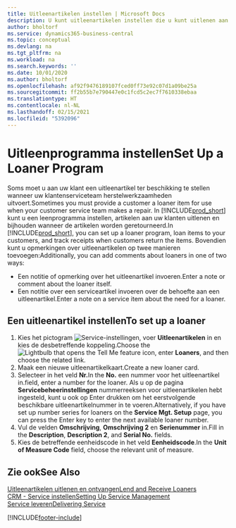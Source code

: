 ```yaml
---
title: Uitleenartikelen instellen | Microsoft Docs
description: U kunt uitleenartikelen instellen die u kunt uitlenen aan klanten ter vervanging van serviceartikelen waarvoor service wordt uitgevoerd.
author: bholtorf
ms.service: dynamics365-business-central
ms.topic: conceptual
ms.devlang: na
ms.tgt_pltfrm: na
ms.workload: na
ms.search.keywords: ''
ms.date: 10/01/2020
ms.author: bholtorf
ms.openlocfilehash: af92f9476189107fced0ff73e92c07d1a09be25a
ms.sourcegitcommit: ff2b55b7e790447e0c1fcd5c2ec7f7610338ebaa
ms.translationtype: HT
ms.contentlocale: nl-NL
ms.lasthandoff: 02/15/2021
ms.locfileid: "5392096"
---
```

# <a name="set-up-a-loaner-program"></a><span data-ttu-id="d9a1e-103">Uitleenprogramma instellen</span><span class="sxs-lookup"><span data-stu-id="d9a1e-103">Set Up a Loaner Program</span></span>
<span data-ttu-id="d9a1e-104">Soms moet u aan uw klant een uitleenartikel ter beschikking te stellen wanneer uw klantenserviceteam herstelwerkzaamheden uitvoert.</span><span class="sxs-lookup"><span data-stu-id="d9a1e-104">Sometimes you must provide a customer a loaner item for use when your customer service team makes a repair.</span></span> <span data-ttu-id="d9a1e-105">In [!INCLUDE[prod_short](includes/prod_short.md)] kunt u een leenprogramma instellen, artikelen aan uw klanten uitlenen en bijhouden wanneer de artikelen worden geretourneerd.</span><span class="sxs-lookup"><span data-stu-id="d9a1e-105">In [!INCLUDE[prod_short](includes/prod_short.md)], you can set up a loaner program, loan items to your customers, and track receipts when customers return the items.</span></span> <span data-ttu-id="d9a1e-106">Bovendien kunt u opmerkingen over uitleenartikelen op twee manieren toevoegen:</span><span class="sxs-lookup"><span data-stu-id="d9a1e-106">Additionally, you can add comments about loaners in one of two ways:</span></span>  
  
* <span data-ttu-id="d9a1e-107">Een notitie of opmerking over het uitleenartikel invoeren.</span><span class="sxs-lookup"><span data-stu-id="d9a1e-107">Enter a note or comment about the loaner itself.</span></span>  
* <span data-ttu-id="d9a1e-108">Een notitie over een serviceartikel invoeren over de behoefte aan een uitleenartikel.</span><span class="sxs-lookup"><span data-stu-id="d9a1e-108">Enter a note on a service item about the need for a loaner.</span></span>  

## <a name="to-set-up-a-loaner"></a><span data-ttu-id="d9a1e-109">Een uitleenartikel instellen</span><span class="sxs-lookup"><span data-stu-id="d9a1e-109">To set up a loaner</span></span>  
1. <span data-ttu-id="d9a1e-110">Kies het pictogram ![Service-instellingen](media/ui-search/search_small.png "Vertel me wat u wilt doen"), voer **Uitleenartikelen** in en kies de desbetreffende koppeling.</span><span class="sxs-lookup"><span data-stu-id="d9a1e-110">Choose the ![Lightbulb that opens the Tell Me feature](media/ui-search/search_small.png "Tell me what you want to do") icon, enter **Loaners**, and then choose the related link.</span></span>  
2. <span data-ttu-id="d9a1e-111">Maak een nieuwe uitleenartikelkaart.</span><span class="sxs-lookup"><span data-stu-id="d9a1e-111">Create a new loaner card.</span></span> 
3. <span data-ttu-id="d9a1e-112">Selecteer in het veld **Nr.**</span><span class="sxs-lookup"><span data-stu-id="d9a1e-112">In the **No.**</span></span> <span data-ttu-id="d9a1e-113">een nummer voor het uitleenartikel in.</span><span class="sxs-lookup"><span data-stu-id="d9a1e-113">field, enter a number for the loaner.</span></span> <span data-ttu-id="d9a1e-114">Als u op de pagina **Servicebeheerinstellingen** nummerreeksen voor uitleenartikelen hebt ingesteld, kunt u ook op Enter drukken om het eerstvolgende beschikbare uitleenartikelnummer in te voeren.</span><span class="sxs-lookup"><span data-stu-id="d9a1e-114">Alternatively, if you have set up number series for loaners on the **Service Mgt. Setup** page, you can press the Enter key to enter the next available loaner number.</span></span>  
4. <span data-ttu-id="d9a1e-115">Vul de velden **Omschrijving**, **Omschrijving 2** en **Serienummer** in.</span><span class="sxs-lookup"><span data-stu-id="d9a1e-115">Fill in the **Description**, **Description 2**, and **Serial No.** fields.</span></span>  
5. <span data-ttu-id="d9a1e-116">Kies de betreffende eenheidscode in het veld **Eenheidscode**.</span><span class="sxs-lookup"><span data-stu-id="d9a1e-116">In the **Unit of Measure Code** field, choose the relevant unit of measure.</span></span>  
  
## <a name="see-also"></a><span data-ttu-id="d9a1e-117">Zie ook</span><span class="sxs-lookup"><span data-stu-id="d9a1e-117">See Also</span></span>
[<span data-ttu-id="d9a1e-118">Uitleenartikelen uitlenen en ontvangen</span><span class="sxs-lookup"><span data-stu-id="d9a1e-118">Lend and Receive Loaners</span></span>](service-how-to-lend-receive-loaners.md)  
[<span data-ttu-id="d9a1e-119">CRM - Service instellen</span><span class="sxs-lookup"><span data-stu-id="d9a1e-119">Setting Up Service Management</span></span>](service-setup-service.md)  
[<span data-ttu-id="d9a1e-120">Service leveren</span><span class="sxs-lookup"><span data-stu-id="d9a1e-120">Delivering Service</span></span>](service-deliver-service.md)  



[!INCLUDE[footer-include](includes/footer-banner.md)]